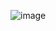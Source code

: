 ![image](https://github.com/eugenenguyn/Grab/assets/134667107/e62861fb-742c-445d-ab2a-8b307e089ff1)
